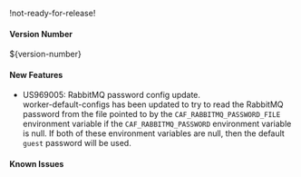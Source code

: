 !not-ready-for-release!

#### Version Number
${version-number}

#### New Features
- US969005: RabbitMQ password config update.  
  worker-default-configs has been updated to try to read the RabbitMQ password from the file pointed to by the `CAF_RABBITMQ_PASSWORD_FILE` 
  environment variable if the `CAF_RABBITMQ_PASSWORD` environment variable is null. If both of these environment variables are null, then
  the default `guest` password will be used.

#### Known Issues
